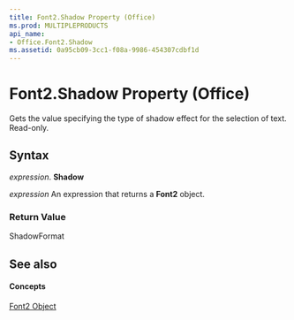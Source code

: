 ```yaml
---
title: Font2.Shadow Property (Office)
ms.prod: MULTIPLEPRODUCTS
api_name:
- Office.Font2.Shadow
ms.assetid: 0a95cb09-3cc1-f08a-9986-454307cdbf1d
---
```



# Font2.Shadow Property (Office)

Gets the value specifying the type of shadow effect for the selection of text. Read-only.


## Syntax

 _expression_. **Shadow**

 _expression_ An expression that returns a **Font2** object.


### Return Value

ShadowFormat


## See also


#### Concepts


[Font2 Object](font2-object-office.md)

